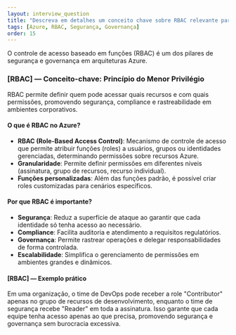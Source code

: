 ```yaml
---
layout: interview_question
title: "Descreva em detalhes um conceito chave sobre RBAC relevante para arquitetura no Azure"
tags: [Azure, RBAC, Segurança, Governança]
order: 15
---
```


O controle de acesso baseado em funções (RBAC) é um dos pilares de segurança e governança em arquiteturas Azure.

### [RBAC] — Conceito-chave: Princípio do Menor Privilégio

RBAC permite definir quem pode acessar quais recursos e com quais permissões, promovendo segurança, compliance e rastreabilidade em ambientes corporativos.

#### O que é RBAC no Azure?

- **RBAC (Role-Based Access Control)**: Mecanismo de controle de acesso que permite atribuir funções (roles) a usuários, grupos ou identidades gerenciadas, determinando permissões sobre recursos Azure.
- **Granularidade**: Permite definir permissões em diferentes níveis (assinatura, grupo de recursos, recurso individual).
- **Funções personalizadas**: Além das funções padrão, é possível criar roles customizadas para cenários específicos.

#### Por que RBAC é importante?

- **Segurança**: Reduz a superfície de ataque ao garantir que cada identidade só tenha acesso ao necessário.
- **Compliance**: Facilita auditoria e atendimento a requisitos regulatórios.
- **Governança**: Permite rastrear operações e delegar responsabilidades de forma controlada.
- **Escalabilidade**: Simplifica o gerenciamento de permissões em ambientes grandes e dinâmicos.

#### [RBAC] — Exemplo prático

Em uma organização, o time de DevOps pode receber a role "Contributor" apenas no grupo de recursos de desenvolvimento, enquanto o time de segurança recebe "Reader" em toda a assinatura. Isso garante que cada equipe tenha acesso apenas ao que precisa, promovendo segurança e governança sem burocracia excessiva.

